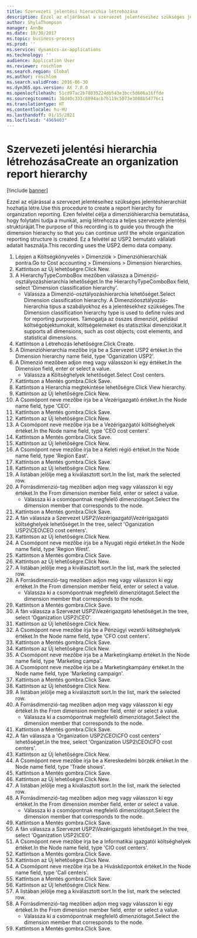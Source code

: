 ```yaml
---
title: Szervezeti jelentési hierarchia létrehozása
description: Ezzel az eljárással a szervezet jelentéseihez szükséges jelentéshierarchiát hozhatja létre.
author: ShylaThompson
manager: AnnBe
ms.date: 10/30/2017
ms.topic: business-process
ms.prod: ''
ms.service: dynamics-ax-applications
ms.technology: ''
audience: Application User
ms.reviewer: roschlom
ms.search.region: Global
ms.author: roschlom
ms.search.validFrom: 2016-06-30
ms.dyn365.ops.version: AX 7.0.0
ms.openlocfilehash: 51cd97ac2b78035224db543e3bcc5d606a16ffde
ms.sourcegitcommit: 38d40c331c8894acb7b119c5073e3088b54776c1
ms.translationtype: HT
ms.contentlocale: hu-HU
ms.lasthandoff: 01/15/2021
ms.locfileid: "4969403"
---
```

# <a name="create-an-organization-report-hierarchy"></a><span data-ttu-id="53cb9-103">Szervezeti jelentési hierarchia létrehozása</span><span class="sxs-lookup"><span data-stu-id="53cb9-103">Create an organization report hierarchy</span></span>

[!include [banner](../../includes/banner.md)]

<span data-ttu-id="53cb9-104">Ezzel az eljárással a szervezet jelentéseihez szükséges jelentéshierarchiát hozhatja létre.</span><span class="sxs-lookup"><span data-stu-id="53cb9-104">Use this procedure to create a report hierarchy for organization reporting.</span></span> <span data-ttu-id="53cb9-105">Ezen felvétel célja a dimenzióhierarchia bemutatása, hogy folytatni tudja a munkát, amíg létrehozza a teljes szervezete jelentési struktúráját.</span><span class="sxs-lookup"><span data-stu-id="53cb9-105">The purpose of this recording is to guide you through the dimension hierarchy so that you can continue until the whole organization reporting structure is created.</span></span> <span data-ttu-id="53cb9-106">Ez a felvétel az USP2 bemutató vállalati adatait használja.</span><span class="sxs-lookup"><span data-stu-id="53cb9-106">This recording uses the USP2 demo data company.</span></span>

1. <span data-ttu-id="53cb9-107">Lépjen a Költségkönyvelés > Dimenziók > Dimenzióhierarchiák pontra.</span><span class="sxs-lookup"><span data-stu-id="53cb9-107">Go to Cost accounting > Dimensions > Dimension hierarchies.</span></span>
2. <span data-ttu-id="53cb9-108">Kattintson az Új lehetőségre.</span><span class="sxs-lookup"><span data-stu-id="53cb9-108">Click New.</span></span>
3. <span data-ttu-id="53cb9-109">A HierarchyTypeComboBox mezőben válassza a Dimenzió-osztályozáshierarchia lehetőséget.</span><span class="sxs-lookup"><span data-stu-id="53cb9-109">In the HierarchyTypeComboBox field, select 'Dimension classification hierarchy'.</span></span>
    * <span data-ttu-id="53cb9-110">Válassza a Dimenzió-osztályozáshierarchia lehetőséget.</span><span class="sxs-lookup"><span data-stu-id="53cb9-110">Select Dimension classification hierarchy.</span></span> <span data-ttu-id="53cb9-111">A Dimenzióosztályozás-hierarchia típus a szabályokhoz és a jelentésekhez szükséges.</span><span class="sxs-lookup"><span data-stu-id="53cb9-111">The Dimension classification hierarchy type is used to define rules and for reporting purposes.</span></span> <span data-ttu-id="53cb9-112">Támogatja az összes dimenziót, például költségobjektumokat, költségelemeket és statisztikai dimenziókat.</span><span class="sxs-lookup"><span data-stu-id="53cb9-112">It supports all dimensions, such as cost objects, cost elements, and statistical dimensions.</span></span>  
4. <span data-ttu-id="53cb9-113">Kattintson a Létrehozás lehetőségre.</span><span class="sxs-lookup"><span data-stu-id="53cb9-113">Click Create.</span></span>
5. <span data-ttu-id="53cb9-114">A Dimenzióhierarchia mezőbe írja be a Szervezet USP2 értéket.</span><span class="sxs-lookup"><span data-stu-id="53cb9-114">In the Dimension hierarchy name field, type 'Oganization USP2'.</span></span>
6. <span data-ttu-id="53cb9-115">A Dimenzió mezőben adjon meg vagy válasszon ki egy értéket.</span><span class="sxs-lookup"><span data-stu-id="53cb9-115">In the Dimension field, enter or select a value.</span></span>
    * <span data-ttu-id="53cb9-116">Válassza a Költséghelyek lehetőséget.</span><span class="sxs-lookup"><span data-stu-id="53cb9-116">Select Cost centers.</span></span>  
7. <span data-ttu-id="53cb9-117">Kattintson a Mentés gombra.</span><span class="sxs-lookup"><span data-stu-id="53cb9-117">Click Save.</span></span>
8. <span data-ttu-id="53cb9-118">Kattintson a Hierarchia megtekintése lehetőségre.</span><span class="sxs-lookup"><span data-stu-id="53cb9-118">Click View hierarchy.</span></span>
9. <span data-ttu-id="53cb9-119">Kattintson az Új lehetőségre.</span><span class="sxs-lookup"><span data-stu-id="53cb9-119">Click New.</span></span>
10. <span data-ttu-id="53cb9-120">A Csomópont neve mezőbe írja be a Vezérigazgató értéket.</span><span class="sxs-lookup"><span data-stu-id="53cb9-120">In the Node name field, type 'CEO'.</span></span>
11. <span data-ttu-id="53cb9-121">Kattintson a Mentés gombra.</span><span class="sxs-lookup"><span data-stu-id="53cb9-121">Click Save.</span></span>
12. <span data-ttu-id="53cb9-122">Kattintson az Új lehetőségre.</span><span class="sxs-lookup"><span data-stu-id="53cb9-122">Click New.</span></span>
13. <span data-ttu-id="53cb9-123">A Csomópont neve mezőbe írja be a Vezérigazgatói költséghelyek értéket.</span><span class="sxs-lookup"><span data-stu-id="53cb9-123">In the Node name field, type 'CEO cost centers'.</span></span>
14. <span data-ttu-id="53cb9-124">Kattintson a Mentés gombra.</span><span class="sxs-lookup"><span data-stu-id="53cb9-124">Click Save.</span></span>
15. <span data-ttu-id="53cb9-125">Kattintson az Új lehetőségre.</span><span class="sxs-lookup"><span data-stu-id="53cb9-125">Click New.</span></span>
16. <span data-ttu-id="53cb9-126">A Csomópont neve mezőbe írja be a Keleti régió értéket.</span><span class="sxs-lookup"><span data-stu-id="53cb9-126">In the Node name field, type 'Region East'.</span></span>
17. <span data-ttu-id="53cb9-127">Kattintson a Mentés gombra.</span><span class="sxs-lookup"><span data-stu-id="53cb9-127">Click Save.</span></span>
18. <span data-ttu-id="53cb9-128">Kattintson az Új lehetőségre.</span><span class="sxs-lookup"><span data-stu-id="53cb9-128">Click New.</span></span>
19. <span data-ttu-id="53cb9-129">A listában jelölje meg a kiválasztott sort.</span><span class="sxs-lookup"><span data-stu-id="53cb9-129">In the list, mark the selected row.</span></span>
20. <span data-ttu-id="53cb9-130">A Forrásdimenzió-tag mezőben adjon meg vagy válasszon ki egy értéket.</span><span class="sxs-lookup"><span data-stu-id="53cb9-130">In the From dimension member field, enter or select a value.</span></span>
    * <span data-ttu-id="53cb9-131">Válassza ki a csomópontnak megfelelő dimenziótagot.</span><span class="sxs-lookup"><span data-stu-id="53cb9-131">Select the dimension member that corresponds to the node.</span></span>  
21. <span data-ttu-id="53cb9-132">Kattintson a Mentés gombra.</span><span class="sxs-lookup"><span data-stu-id="53cb9-132">Click Save.</span></span>
22. <span data-ttu-id="53cb9-133">A fán válassza a Szervezet USP2\Vezérigazgató\Vezérigazgatói költséghelyek lehetőséget.</span><span class="sxs-lookup"><span data-stu-id="53cb9-133">In the tree, select 'Oganization USP2\CEO\CEO cost centers'.</span></span>
23. <span data-ttu-id="53cb9-134">Kattintson az Új lehetőségre.</span><span class="sxs-lookup"><span data-stu-id="53cb9-134">Click New.</span></span>
24. <span data-ttu-id="53cb9-135">A Csomópont neve mezőbe írja be a Nyugati régió értéket.</span><span class="sxs-lookup"><span data-stu-id="53cb9-135">In the Node name field, type 'Region West'.</span></span>
25. <span data-ttu-id="53cb9-136">Kattintson a Mentés gombra.</span><span class="sxs-lookup"><span data-stu-id="53cb9-136">Click Save.</span></span>
26. <span data-ttu-id="53cb9-137">Kattintson az Új lehetőségre.</span><span class="sxs-lookup"><span data-stu-id="53cb9-137">Click New.</span></span>
27. <span data-ttu-id="53cb9-138">A listában jelölje meg a kiválasztott sort.</span><span class="sxs-lookup"><span data-stu-id="53cb9-138">In the list, mark the selected row.</span></span>
28. <span data-ttu-id="53cb9-139">A Forrásdimenzió-tag mezőben adjon meg vagy válasszon ki egy értéket.</span><span class="sxs-lookup"><span data-stu-id="53cb9-139">In the From dimension member field, enter or select a value.</span></span>
    * <span data-ttu-id="53cb9-140">Válassza ki a csomópontnak megfelelő dimenziótagot.</span><span class="sxs-lookup"><span data-stu-id="53cb9-140">Select the dimension member that corresponds to the node.</span></span>  
29. <span data-ttu-id="53cb9-141">Kattintson a Mentés gombra.</span><span class="sxs-lookup"><span data-stu-id="53cb9-141">Click Save.</span></span>
30. <span data-ttu-id="53cb9-142">A fán válassza a Szervezet USP2\Vezérigazgató lehetőséget.</span><span class="sxs-lookup"><span data-stu-id="53cb9-142">In the tree, select 'Oganization USP2\CEO'.</span></span>
31. <span data-ttu-id="53cb9-143">Kattintson az Új lehetőségre.</span><span class="sxs-lookup"><span data-stu-id="53cb9-143">Click New.</span></span>
32. <span data-ttu-id="53cb9-144">A Csomópont neve mezőbe írja be a Pénzügyi vezetői költséghelyek értéket.</span><span class="sxs-lookup"><span data-stu-id="53cb9-144">In the Node name field, type 'CFO cost centers'.</span></span>
33. <span data-ttu-id="53cb9-145">Kattintson a Mentés gombra.</span><span class="sxs-lookup"><span data-stu-id="53cb9-145">Click Save.</span></span>
34. <span data-ttu-id="53cb9-146">Kattintson az Új lehetőségre.</span><span class="sxs-lookup"><span data-stu-id="53cb9-146">Click New.</span></span>
35. <span data-ttu-id="53cb9-147">A Csomópont neve mezőbe írja be a Marketingkamp értéket.</span><span class="sxs-lookup"><span data-stu-id="53cb9-147">In the Node name field, type 'Marketing campa'.</span></span>
36. <span data-ttu-id="53cb9-148">A Csomópont neve mezőbe írja be a Marketingkampány értéket.</span><span class="sxs-lookup"><span data-stu-id="53cb9-148">In the Node name field, type 'Marketing campaign'.</span></span>
37. <span data-ttu-id="53cb9-149">Kattintson a Mentés gombra.</span><span class="sxs-lookup"><span data-stu-id="53cb9-149">Click Save.</span></span>
38. <span data-ttu-id="53cb9-150">Kattintson az Új lehetőségre.</span><span class="sxs-lookup"><span data-stu-id="53cb9-150">Click New.</span></span>
39. <span data-ttu-id="53cb9-151">A listában jelölje meg a kiválasztott sort.</span><span class="sxs-lookup"><span data-stu-id="53cb9-151">In the list, mark the selected row.</span></span>
40. <span data-ttu-id="53cb9-152">A Forrásdimenzió-tag mezőben adjon meg vagy válasszon ki egy értéket.</span><span class="sxs-lookup"><span data-stu-id="53cb9-152">In the From dimension member field, enter or select a value.</span></span>
    * <span data-ttu-id="53cb9-153">Válassza ki a csomópontnak megfelelő dimenziótagot.</span><span class="sxs-lookup"><span data-stu-id="53cb9-153">Select the dimension member that corresponds to the node.</span></span>  
41. <span data-ttu-id="53cb9-154">Kattintson a Mentés gombra.</span><span class="sxs-lookup"><span data-stu-id="53cb9-154">Click Save.</span></span>
42. <span data-ttu-id="53cb9-155">A fán válassza a 'Organization USP2\CEO\CFO cost centers' lehetőséget.</span><span class="sxs-lookup"><span data-stu-id="53cb9-155">In the tree, select 'Organization USP2\CEO\CFO cost centers'.</span></span>
43. <span data-ttu-id="53cb9-156">Kattintson az Új lehetőségre.</span><span class="sxs-lookup"><span data-stu-id="53cb9-156">Click New.</span></span>
44. <span data-ttu-id="53cb9-157">A Csomópont neve mezőbe írja be a Kereskedelmi börzék értéket.</span><span class="sxs-lookup"><span data-stu-id="53cb9-157">In the Node name field, type 'Trade shows'.</span></span>
45. <span data-ttu-id="53cb9-158">Kattintson a Mentés gombra.</span><span class="sxs-lookup"><span data-stu-id="53cb9-158">Click Save.</span></span>
46. <span data-ttu-id="53cb9-159">Kattintson az Új lehetőségre.</span><span class="sxs-lookup"><span data-stu-id="53cb9-159">Click New.</span></span>
47. <span data-ttu-id="53cb9-160">A listában jelölje meg a kiválasztott sort.</span><span class="sxs-lookup"><span data-stu-id="53cb9-160">In the list, mark the selected row.</span></span>
48. <span data-ttu-id="53cb9-161">A Forrásdimenzió-tag mezőben adjon meg vagy válasszon ki egy értéket.</span><span class="sxs-lookup"><span data-stu-id="53cb9-161">In the From dimension member field, enter or select a value.</span></span>
    * <span data-ttu-id="53cb9-162">Válassza ki a csomópontnak megfelelő dimenziótagot.</span><span class="sxs-lookup"><span data-stu-id="53cb9-162">Select the dimension member that corresponds to the node.</span></span>  
49. <span data-ttu-id="53cb9-163">Kattintson a Mentés gombra.</span><span class="sxs-lookup"><span data-stu-id="53cb9-163">Click Save.</span></span>
50. <span data-ttu-id="53cb9-164">A fán válassza a Szervezet USP2\Vezérigazgató lehetőséget.</span><span class="sxs-lookup"><span data-stu-id="53cb9-164">In the tree, select 'Oganization USP2\CEO'.</span></span>
51. <span data-ttu-id="53cb9-165">A Csomópont neve mezőbe írja be a Informatikai igazgatói költséghelyek értéket.</span><span class="sxs-lookup"><span data-stu-id="53cb9-165">In the Node name field, type 'CIO cost centers'.</span></span>
52. <span data-ttu-id="53cb9-166">Kattintson a Mentés gombra.</span><span class="sxs-lookup"><span data-stu-id="53cb9-166">Click Save.</span></span>
53. <span data-ttu-id="53cb9-167">Kattintson az Új lehetőségre.</span><span class="sxs-lookup"><span data-stu-id="53cb9-167">Click New.</span></span>
54. <span data-ttu-id="53cb9-168">A Csomópont neve mezőbe írja be a Hívásközpontok értéket.</span><span class="sxs-lookup"><span data-stu-id="53cb9-168">In the Node name field, type 'Call centers'.</span></span>
55. <span data-ttu-id="53cb9-169">Kattintson a Mentés gombra.</span><span class="sxs-lookup"><span data-stu-id="53cb9-169">Click Save.</span></span>
56. <span data-ttu-id="53cb9-170">Kattintson az Új lehetőségre.</span><span class="sxs-lookup"><span data-stu-id="53cb9-170">Click New.</span></span>
57. <span data-ttu-id="53cb9-171">A listában jelölje meg a kiválasztott sort.</span><span class="sxs-lookup"><span data-stu-id="53cb9-171">In the list, mark the selected row.</span></span>
58. <span data-ttu-id="53cb9-172">A Forrásdimenzió-tag mezőben adjon meg vagy válasszon ki egy értéket.</span><span class="sxs-lookup"><span data-stu-id="53cb9-172">In the From dimension member field, enter or select a value.</span></span>
    * <span data-ttu-id="53cb9-173">Válassza ki a csomópontnak megfelelő dimenziótagot.</span><span class="sxs-lookup"><span data-stu-id="53cb9-173">Select the dimension member that corresponds to the node.</span></span>  
59. <span data-ttu-id="53cb9-174">Kattintson a Mentés gombra.</span><span class="sxs-lookup"><span data-stu-id="53cb9-174">Click Save.</span></span>

